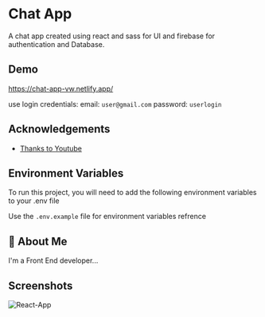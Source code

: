 
# Chat App

A chat app created using react and sass for UI and firebase for authentication and Database.



## Demo

https://chat-app-vw.netlify.app/

use login credentials:
email: `user@gmail.com`
password: `userlogin`
## Acknowledgements

 - [Thanks to Youtube](https://youtu.be/k4mjF4sPITE)



## Environment Variables

To run this project, you will need to add the following environment variables to your .env file

Use the `.env.example` file for environment variables refrence


## 🚀 About Me
I'm a Front End developer...


## Screenshots

![React-App](https://github.com/Zydiag/chat-app/assets/96966190/a9d788b0-9ecf-4986-82e3-0386680813c9)


